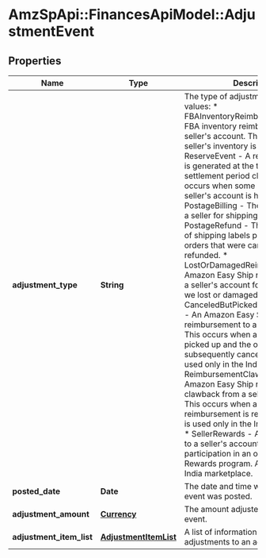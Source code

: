 # AmzSpApi::FinancesApiModel::AdjustmentEvent

## Properties
Name | Type | Description | Notes
------------ | ------------- | ------------- | -------------
**adjustment_type** | **String** | The type of adjustment.  Possible values:  * FBAInventoryReimbursement - An FBA inventory reimbursement to a seller&#39;s account. This occurs if a seller&#39;s inventory is damaged.  * ReserveEvent - A reserve event that is generated at the time of a settlement period closing. This occurs when some money from a seller&#39;s account is held back.  * PostageBilling - The amount paid by a seller for shipping labels.  * PostageRefund - The reimbursement of shipping labels purchased for orders that were canceled or refunded.  * LostOrDamagedReimbursement - An Amazon Easy Ship reimbursement to a seller&#39;s account for a package that we lost or damaged.  * CanceledButPickedUpReimbursement - An Amazon Easy Ship reimbursement to a seller&#39;s account. This occurs when a package is picked up and the order is subsequently canceled. This value is used only in the India marketplace.  * ReimbursementClawback - An Amazon Easy Ship reimbursement clawback from a seller&#39;s account. This occurs when a prior reimbursement is reversed. This value is used only in the India marketplace.  * SellerRewards - An award credited to a seller&#39;s account for their participation in an offer in the Seller Rewards program. Applies only to the India marketplace. | [optional] 
**posted_date** | **Date** | The date and time when the financial event was posted. | [optional] 
**adjustment_amount** | [**Currency**](Currency.md) | The amount adjusted as part of this event. | [optional] 
**adjustment_item_list** | [**AdjustmentItemList**](AdjustmentItemList.md) | A list of information about adjustments to an account. | [optional] 


